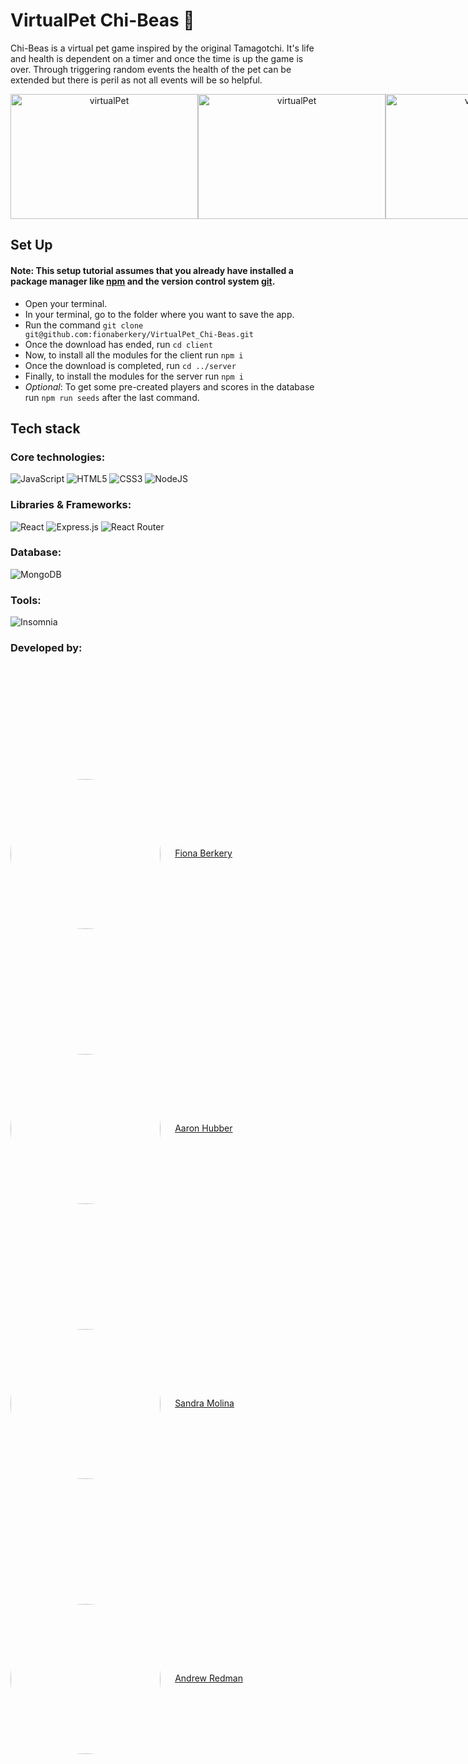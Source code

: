 # VirtualPet Chi-Beas 👾

Chi-Beas is a virtual pet game inspired by the original Tamagotchi. It's life and health is dependent on a
timer and once the time is up the game is over. Through triggering random events the health of the pet 
can be extended but there is peril as not all events will be so helpful.

<section style="display: flex; flex-direction: row" align="center" gap="30px" >

<img width="300" height = "200" alt="virtualPet" src="https://user-images.githubusercontent.com/101260084/176427864-6172dab2-6025-4add-ac04-d8868c7b0944.gif"/>
<img width="300" height = "200" alt="virtualPet" src="https://user-images.githubusercontent.com/101260084/176428015-e3edf47f-053a-4cad-b3d2-ea6a83d88015.gif"/>
<img width="300" height = "200" alt="virtualPet" src="https://user-images.githubusercontent.com/101260084/176428104-68a5bed4-16a5-4fc5-9ba0-76b5a8ab2cb2.gif"/>
    </section>

## Set Up 

#### Note: This setup tutorial assumes that you already have installed a package manager like <a href="https://www.npmjs.com/">npm</a> and the version control system <a href="https://git-scm.com/">git</a>.

+ Open your terminal.
+ In your terminal, go to the folder where you want to save the app.
+ Run the command ```git clone git@github.com:fionaberkery/VirtualPet_Chi-Beas.git```
+ Once the download has ended, run ```cd client```
+ Now, to install all the modules for the client run ```npm i```
+ Once the download is completed, run ```cd ../server```
+ Finally, to install the modules for the server run ```npm i```
+ _Optional_: To get some pre-created players and scores in the database run ```npm run seeds``` after the last command.

## Tech stack
### Core technologies:
![JavaScript](https://img.shields.io/badge/javascript-%23323330.svg?style=for-the-badge&logo=javascript&logoColor=%23F7DF1E) 
![HTML5](https://img.shields.io/badge/html5-%23E34F26.svg?style=for-the-badge&logo=html5&logoColor=white)
![CSS3](https://img.shields.io/badge/css3-%231572B6.svg?style=for-the-badge&logo=css3&logoColor=white)
![NodeJS](https://img.shields.io/badge/node.js-6DA55F?style=for-the-badge&logo=node.js&logoColor=white)

### Libraries & Frameworks:
![React](https://img.shields.io/badge/react-%2320232a.svg?style=for-the-badge&logo=react&logoColor=%2361DAFB)
![Express.js](https://img.shields.io/badge/express.js-%23404d59.svg?style=for-the-badge&logo=express&logoColor=%2361DAFB)
![React Router](https://img.shields.io/badge/React_Router-CA4245?style=for-the-badge&logo=react-router&logoColor=white)

### Database:
![MongoDB](https://img.shields.io/badge/MongoDB-%234ea94b.svg?style=for-the-badge&logo=mongodb&logoColor=white)

### Tools:
![Insomnia](https://img.shields.io/badge/Insomnia-black?style=for-the-badge&logo=insomnia&logoColor=5849BE)

### Developed by:

<div style="margin-top: 5vh">
    <a href="https://github.com/fionaberkery">
        <img src="https://user-images.githubusercontent.com/101260084/176209448-c20cc64c-4a9b-44f8-b2f0-a769229cc799.png" style="border-radius:50%; vertical-align:middle; width:6vh; margin-right: 2vw"></a>
    <a href="https://github.com/fionaberkery">Fiona Berkery</a>
</div>

<div style="margin-top: 5vh">
    <a href="https://github.com/aaronhubber">
        <img src="https://avatars.githubusercontent.com/u/98174364?v=4" style="border-radius:50%; vertical-align:middle; width:6vh; margin-right: 2vw"></a>
    <a href="https://github.com/aaronhubber">Aaron Hubber</a>
</div>

<div style="margin-top: 5vh">
    <a href="https://github.com/sandramolina">
        <img src="https://avatars.githubusercontent.com/u/55206800?v=4" style="border-radius:50%; vertical-align:middle; width:6vh; margin-right: 2vw"></a>
    <a href="https://github.com/sandramolina">Sandra Molina</a>
</div>

<div style="margin-top: 5vh">
    <a href="https://github.com/andrewredman91">
        <img src="https://avatars.githubusercontent.com/u/101582250?v=4" style="border-radius:50%; vertical-align:middle; width:6vh; margin-right: 2vw"></a>
    <a href="https://github.com/andrewredman91">Andrew Redman</a>
</div>

